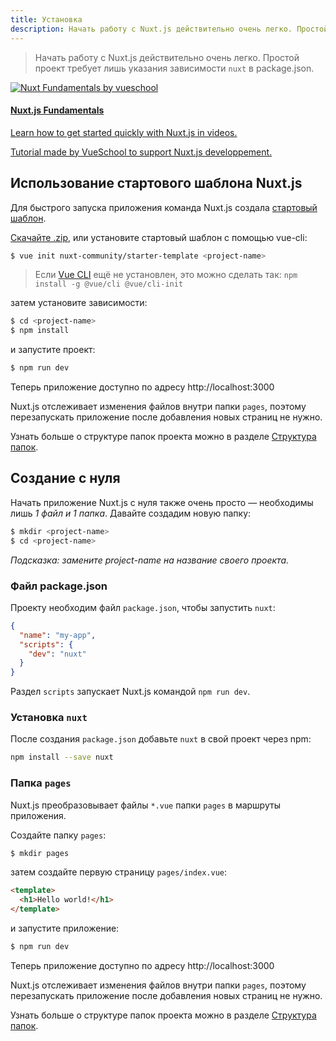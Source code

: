 ```yaml
---
title: Установка
description: Начать работу с Nuxt.js действительно очень легко. Простой проект требует лишь указания зависимости `nuxt` в package.json.
---
```


> Начать работу с Nuxt.js действительно очень легко. Простой проект требует лишь указания зависимости `nuxt` в package.json.

<div>
  <a href="https://vueschool.io/courses/nuxtjs-fundamentals/?friend=nuxt" target="_blank" class="Promote">
    <img src="/nuxt-fundamentals.png" alt="Nuxt Fundamentals by vueschool"/>
    <div class="Promote__Content">
      <h4 class="Promote__Content__Title">Nuxt.js Fundamentals</h4>
      <p class="Promote__Content__Description">Learn how to get started quickly with Nuxt.js in videos.</p>
      <p class="Promote__Content__Signature">Tutorial made by VueSchool to support Nuxt.js developpement.</p>
    </div>
  </a>
</div>

## Использование стартового шаблона Nuxt.js

Для быстрого запуска приложения команда Nuxt.js создала [стартовый шаблон](https://github.com/nuxt-community/starter-template).

[Скачайте .zip](https://github.com/nuxt-community/starter-template/archive/master.zip), или установите стартовый шаблон с помощью vue-cli:

```bash
$ vue init nuxt-community/starter-template <project-name>
```

> Если [Vue CLI](https://github.com/vuejs/vue-cli) ещё не установлен, это можно сделать так: `npm install -g @vue/cli @vue/cli-init`

затем установите зависимости:

```bash
$ cd <project-name>
$ npm install
```

и запустите проект:
```bash
$ npm run dev
```
Теперь приложение доступно по адресу http://localhost:3000

<div class="Alert">

Nuxt.js отслеживает изменения файлов внутри папки `pages`, поэтому перезапускать приложение после добавления новых страниц не нужно.

</div>

Узнать больше о структуре папок проекта можно в разделе [Структура папок](/guide/directory-structure).

## Создание с нуля

Начать приложение Nuxt.js с нуля также очень просто — необходимы лишь *1 файл и 1 папка*.
Давайте создадим новую папку:

```bash
$ mkdir <project-name>
$ cd <project-name>
```

*Подсказка: замените project-name на название своего проекта.*

### Файл package.json

Проекту необходим файл `package.json`, чтобы запустить `nuxt`:
```json
{
  "name": "my-app",
  "scripts": {
    "dev": "nuxt"
  }
}
```
Раздел `scripts` запускает Nuxt.js командой `npm run dev`.

### Установка `nuxt`

После создания `package.json` добавьте `nuxt` в свой проект через npm:
```bash
npm install --save nuxt
```

### Папка `pages`

Nuxt.js преобразовывает файлы `*.vue` папки `pages` в маршруты приложения.

Создайте папку `pages`:
```bash
$ mkdir pages
```

затем создайте первую страницу `pages/index.vue`:
```html
<template>
  <h1>Hello world!</h1>
</template>
```

и запустите приложение:
```bash
$ npm run dev
```
Теперь приложение доступно по адресу http://localhost:3000

<div class="Alert">

Nuxt.js отслеживает изменения файлов внутри папки `pages`, поэтому перезапускать приложение после добавления новых страниц не нужно.

</div>

Узнать больше о структуре папок проекта можно в разделе [Структура папок](/guide/directory-structure).
